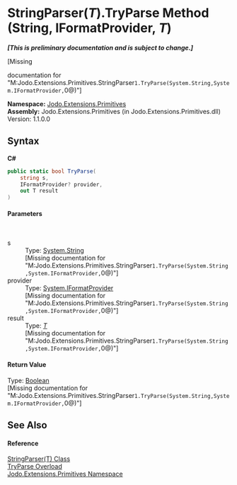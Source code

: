 # StringParser(*T*).TryParse Method (String, IFormatProvider, *T*)
 _**\[This is preliminary documentation and is subject to change.\]**_

\[Missing <summary> documentation for "M:Jodo.Extensions.Primitives.StringParser`1.TryParse(System.String,System.IFormatProvider,`0@)"\]

**Namespace:**&nbsp;<a href="N_Jodo_Extensions_Primitives">Jodo.Extensions.Primitives</a><br />**Assembly:**&nbsp;Jodo.Extensions.Primitives (in Jodo.Extensions.Primitives.dll) Version: 1.1.0.0

## Syntax

**C#**<br />
``` C#
public static bool TryParse(
	string s,
	IFormatProvider? provider,
	out T result
)
```


#### Parameters
&nbsp;<dl><dt>s</dt><dd>Type: <a href="https://docs.microsoft.com/dotnet/api/system.string" target="_blank" rel="noopener noreferrer">System.String</a><br />\[Missing <param name="s"/> documentation for "M:Jodo.Extensions.Primitives.StringParser`1.TryParse(System.String,System.IFormatProvider,`0@)"\]</dd><dt>provider</dt><dd>Type: <a href="https://docs.microsoft.com/dotnet/api/system.iformatprovider" target="_blank" rel="noopener noreferrer">System.IFormatProvider</a><br />\[Missing <param name="provider"/> documentation for "M:Jodo.Extensions.Primitives.StringParser`1.TryParse(System.String,System.IFormatProvider,`0@)"\]</dd><dt>result</dt><dd>Type: <a href="T_Jodo_Extensions_Primitives_StringParser_1">*T*</a><br />\[Missing <param name="result"/> documentation for "M:Jodo.Extensions.Primitives.StringParser`1.TryParse(System.String,System.IFormatProvider,`0@)"\]</dd></dl>

#### Return Value
Type: <a href="https://docs.microsoft.com/dotnet/api/system.boolean" target="_blank" rel="noopener noreferrer">Boolean</a><br />\[Missing <returns> documentation for "M:Jodo.Extensions.Primitives.StringParser`1.TryParse(System.String,System.IFormatProvider,`0@)"\]

## See Also


#### Reference
<a href="T_Jodo_Extensions_Primitives_StringParser_1">StringParser(T) Class</a><br /><a href="Overload_Jodo_Extensions_Primitives_StringParser_1_TryParse">TryParse Overload</a><br /><a href="N_Jodo_Extensions_Primitives">Jodo.Extensions.Primitives Namespace</a><br />